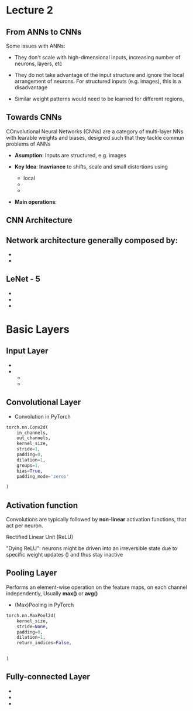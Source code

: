 # Lecture 2

## From ANNs to CNNs

Some issues with ANNs:

- They don't scale with high-dimensional inputs, increasing number of neurons, layers, etc

- They do not take advantage of the input structure and ignore the local arrangement of neurons. For structured inputs (e.g. images), this is a disadvantage

- Similar weight patterns would need to be learned for different regions, 

## Towards CNNs

COnvolutional Neural Networks (CNNs) are a category of multi-layer NNs with learable weights and biases, designed such that they tackle commun problems of ANNs

- **Asumption**:
    Inputs are structured, e.g. images

- **Key Idea**:
    **Inavriance** to shifts, scale and small distortions using
    - local
    -
    -

- **Main operations**:


## CNN Architecture

**Network architecture** generally composed by:
-
-
-

## LeNet - 5
-
-
-

# Basic Layers 

## **Input Layer**

-
-
    -
    -   


## **Convolutional Layer**

- Convolution in PyTorch

```python
torch.nn.Conv2d(
    in_channels,
    out_channels,
    kernel_size,
    stride=1,
    padding=0,
    dilation=1,
    groups=1,
    bias=True,
    padding_mode='zeros'

)
```


## **Activation function**

Convolutions are typically followed by **non-linear** activation functions, that act per neuron.

Rectified Linear Unit (ReLU)

"Dying ReLU": neurons might be driven into an irreversible state due to specific weight updates () and thus stay inactive 

## **Pooling Layer**

Performs an element-wise operation on the feature maps, on each channel independently, Usually **max()** or **avg()**

- (Max)Pooling in PyTorch

```python
torch.nn.MaxPool2d(
    kernel_size,
    stride=None,
    padding=0,
    dilation=1,
    return_indices=False,


)
```

## **Fully-connected Layer**

-
-
-
